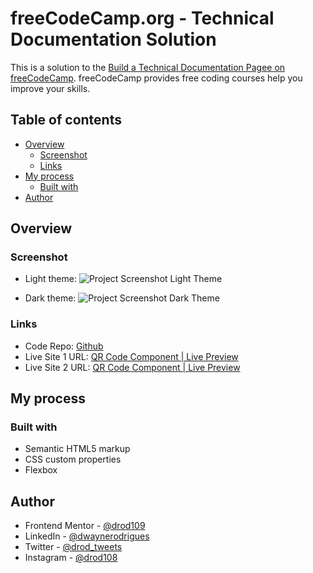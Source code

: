 # freeCodeCamp.org - Technical Documentation Solution

This is a solution to the [Build a Technical Documentation Pagee on freeCodeCamp](https://www.freecodecamp.org/learn/2022/responsive-web-design/build-a-technical-documentation-page-project/build-a-technical-documentation-page). freeCodeCamp provides free coding courses help you improve your skills.

## Table of contents

- [Overview](#overview)
  - [Screenshot](#screenshot)
  - [Links](#links)
- [My process](#my-process)
  - [Built with](#built-with)
- [Author](#author)

## Overview

### Screenshot

- Light theme:
  ![Project Screenshot Light Theme](https://i.postimg.cc/VNSbKH0N/Screenshot-2024-01-01-070237-light.png)

- Dark theme:
  ![Project Screenshot Dark Theme](https://i.postimg.cc/XvTBmc9k/Screenshot-2024-01-01-070410-dark.png)

### Links

- Code Repo: [Github](https://github.com/drod109/technical-doc)
- Live Site 1 URL: [QR Code Component | Live Preview](https://drod109.github.io/technical-doc/)
- Live Site 2 URL: [QR Code Component | Live Preview](https://codepen.io/drodrigues/full/BabNdrq)

## My process

### Built with

- Semantic HTML5 markup
- CSS custom properties
- Flexbox

## Author

- Frontend Mentor - [@drod109](https://www.frontendmentor.io/profile/drod109)
- LinkedIn - [@dwaynerodrigues](https://www.linkedin.com/in/dwaynerodrigues/)
- Twitter - [@drod_tweets](https://www.twitter.com/drod_tweets)
- Instagram - [@drod108](https://www.instagram.com/drod108/)

